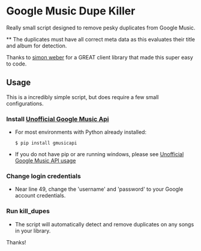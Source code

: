 Google Music Dupe Killer
========================

Really small script designed to remove pesky duplicates from Google Music.

** The duplicates must have all correct meta data as this evaluates their title and album for detection.

Thanks to [simon weber](https://github.com/simon-weber) for a GREAT client library that made this super easy to code.

## Usage
This is a incredibly simple script, but does require a few small configurations.

### Install [Unofficial Google Music Api](https://github.com/simon-weber/Unofficial-Google-Music-API)
* For most environments with Python already installed:
   
   ```$ pip install gmusicapi```
* If you do not have pip or are running windows, please see [Unofficial Google Music API usage](http://unofficial-google-music-api.readthedocs.org/en/latest/usage.html)

### Change login credentials
* Near line 49, change the 'username' and 'password' to your Google account credentials.

### Run kill_dupes
* The script will automatically detect and remove duplicates on any songs in your library.


Thanks!